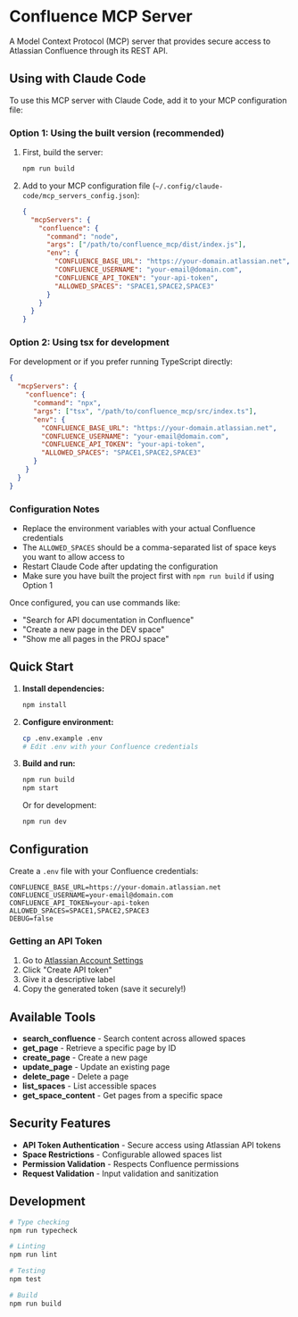 # Confluence MCP Server

A Model Context Protocol (MCP) server that provides secure access to Atlassian Confluence through its REST API.

## Using with Claude Code

To use this MCP server with Claude Code, add it to your MCP configuration file:

### Option 1: Using the built version (recommended)

1. First, build the server:
   ```bash
   npm run build
   ```

2. Add to your MCP configuration file (`~/.config/claude-code/mcp_servers_config.json`):
   ```json
   {
     "mcpServers": {
       "confluence": {
         "command": "node",
         "args": ["/path/to/confluence_mcp/dist/index.js"],
         "env": {
           "CONFLUENCE_BASE_URL": "https://your-domain.atlassian.net",
           "CONFLUENCE_USERNAME": "your-email@domain.com",
           "CONFLUENCE_API_TOKEN": "your-api-token",
           "ALLOWED_SPACES": "SPACE1,SPACE2,SPACE3"
         }
       }
     }
   }
   ```

### Option 2: Using tsx for development

For development or if you prefer running TypeScript directly:

```json
{
  "mcpServers": {
    "confluence": {
      "command": "npx",
      "args": ["tsx", "/path/to/confluence_mcp/src/index.ts"],
      "env": {
        "CONFLUENCE_BASE_URL": "https://your-domain.atlassian.net",
        "CONFLUENCE_USERNAME": "your-email@domain.com",
        "CONFLUENCE_API_TOKEN": "your-api-token",
        "ALLOWED_SPACES": "SPACE1,SPACE2,SPACE3"
      }
    }
  }
}
```

### Configuration Notes

- Replace the environment variables with your actual Confluence credentials
- The `ALLOWED_SPACES` should be a comma-separated list of space keys you want to allow access to
- Restart Claude Code after updating the configuration
- Make sure you have built the project first with `npm run build` if using Option 1

Once configured, you can use commands like:
- "Search for API documentation in Confluence"
- "Create a new page in the DEV space"
- "Show me all pages in the PROJ space"

## Quick Start

1. **Install dependencies:**
   ```bash
   npm install
   ```

2. **Configure environment:**
   ```bash
   cp .env.example .env
   # Edit .env with your Confluence credentials
   ```

3. **Build and run:**
   ```bash
   npm run build
   npm start
   ```

   Or for development:
   ```bash
   npm run dev
   ```

## Configuration

Create a `.env` file with your Confluence credentials:

```env
CONFLUENCE_BASE_URL=https://your-domain.atlassian.net
CONFLUENCE_USERNAME=your-email@domain.com
CONFLUENCE_API_TOKEN=your-api-token
ALLOWED_SPACES=SPACE1,SPACE2,SPACE3
DEBUG=false
```

### Getting an API Token

1. Go to [Atlassian Account Settings](https://id.atlassian.com/manage-profile/security/api-tokens)
2. Click "Create API token"
3. Give it a descriptive label
4. Copy the generated token (save it securely!)

## Available Tools

- **search_confluence** - Search content across allowed spaces
- **get_page** - Retrieve a specific page by ID
- **create_page** - Create a new page
- **update_page** - Update an existing page
- **delete_page** - Delete a page
- **list_spaces** - List accessible spaces
- **get_space_content** - Get pages from a specific space

## Security Features

- **API Token Authentication** - Secure access using Atlassian API tokens
- **Space Restrictions** - Configurable allowed spaces list
- **Permission Validation** - Respects Confluence permissions
- **Request Validation** - Input validation and sanitization

## Development

```bash
# Type checking
npm run typecheck

# Linting
npm run lint

# Testing
npm test

# Build
npm run build
```